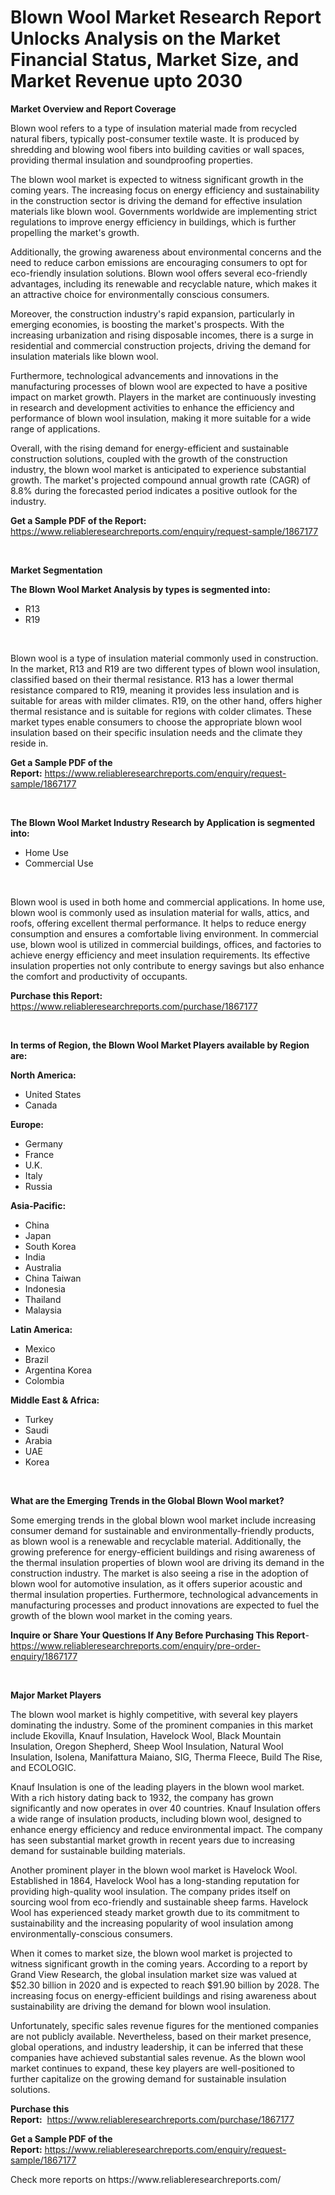 <p><h1>Blown Wool Market Research Report Unlocks Analysis on the Market Financial Status, Market Size, and Market Revenue upto 2030</h1></p><p><strong>Market Overview and Report Coverage</strong></p>
<p><p>Blown wool refers to a type of insulation material made from recycled natural fibers, typically post-consumer textile waste. It is produced by shredding and blowing wool fibers into building cavities or wall spaces, providing thermal insulation and soundproofing properties.</p><p>The blown wool market is expected to witness significant growth in the coming years. The increasing focus on energy efficiency and sustainability in the construction sector is driving the demand for effective insulation materials like blown wool. Governments worldwide are implementing strict regulations to improve energy efficiency in buildings, which is further propelling the market's growth.</p><p>Additionally, the growing awareness about environmental concerns and the need to reduce carbon emissions are encouraging consumers to opt for eco-friendly insulation solutions. Blown wool offers several eco-friendly advantages, including its renewable and recyclable nature, which makes it an attractive choice for environmentally conscious consumers.</p><p>Moreover, the construction industry's rapid expansion, particularly in emerging economies, is boosting the market's prospects. With the increasing urbanization and rising disposable incomes, there is a surge in residential and commercial construction projects, driving the demand for insulation materials like blown wool.</p><p>Furthermore, technological advancements and innovations in the manufacturing processes of blown wool are expected to have a positive impact on market growth. Players in the market are continuously investing in research and development activities to enhance the efficiency and performance of blown wool insulation, making it more suitable for a wide range of applications.</p><p>Overall, with the rising demand for energy-efficient and sustainable construction solutions, coupled with the growth of the construction industry, the blown wool market is anticipated to experience substantial growth. The market's projected compound annual growth rate (CAGR) of 8.8% during the forecasted period indicates a positive outlook for the industry.</p></p>
<p><strong>Get a Sample PDF of the Report:</strong> <a href="https://www.reliableresearchreports.com/enquiry/request-sample/1867177">https://www.reliableresearchreports.com/enquiry/request-sample/1867177</a></p>
<p>&nbsp;</p>
<p><strong>Market Segmentation</strong></p>
<p><strong>The Blown Wool Market Analysis by types is segmented into:</strong></p>
<p><ul><li>R13</li><li>R19</li></ul></p>
<p>&nbsp;</p>
<p><p>Blown wool is a type of insulation material commonly used in construction. In the market, R13 and R19 are two different types of blown wool insulation, classified based on their thermal resistance. R13 has a lower thermal resistance compared to R19, meaning it provides less insulation and is suitable for areas with milder climates. R19, on the other hand, offers higher thermal resistance and is suitable for regions with colder climates. These market types enable consumers to choose the appropriate blown wool insulation based on their specific insulation needs and the climate they reside in.</p></p>
<p><strong>Get a Sample PDF of the Report:</strong>&nbsp;<a href="https://www.reliableresearchreports.com/enquiry/request-sample/1867177">https://www.reliableresearchreports.com/enquiry/request-sample/1867177</a></p>
<p>&nbsp;</p>
<p><strong>The Blown Wool Market Industry Research by Application is segmented into:</strong></p>
<p><ul><li>Home Use</li><li>Commercial Use</li></ul></p>
<p>&nbsp;</p>
<p><p>Blown wool is used in both home and commercial applications. In home use, blown wool is commonly used as insulation material for walls, attics, and roofs, offering excellent thermal performance. It helps to reduce energy consumption and ensures a comfortable living environment. In commercial use, blown wool is utilized in commercial buildings, offices, and factories to achieve energy efficiency and meet insulation requirements. Its effective insulation properties not only contribute to energy savings but also enhance the comfort and productivity of occupants.</p></p>
<p><strong>Purchase this Report:</strong>&nbsp; <a href="https://www.reliableresearchreports.com/purchase/1867177">https://www.reliableresearchreports.com/purchase/1867177</a></p>
<p>&nbsp;</p>
<p><strong>In terms of Region, the Blown Wool Market Players available by Region are:</strong></p>
<p>
    <p> <strong> North America: </strong>
        <ul>
            <li>United States</li>
            <li>Canada</li>
        </ul>
        </p> 
    <p> <strong> Europe: </strong>
        <ul>
            <li>Germany</li>
            <li>France</li>
            <li>U.K.</li>
            <li>Italy</li>
            <li>Russia</li>
        </ul>
        </p> 
    <p> <strong> Asia-Pacific: </strong>
        <ul>
            <li>China</li>
            <li>Japan</li>
            <li>South Korea</li>
            <li>India</li>
            <li>Australia</li>
            <li>China Taiwan</li>
            <li>Indonesia</li>
            <li>Thailand</li>
            <li>Malaysia</li>
        </ul>
        </p> 
    <p> <strong> Latin America: </strong>
        <ul>
            <li>Mexico</li>
            <li>Brazil</li>
            <li>Argentina Korea</li>
            <li>Colombia</li>
        </ul>
        </p> 
    <p> <strong> Middle East & Africa: </strong>
        <ul>
            <li>Turkey</li>
            <li>Saudi</li>
            <li>Arabia</li>
            <li>UAE</li>
            <li>Korea</li>
        </ul>
    </p>
    </p>
<p>&nbsp;</p>
<p><strong>What are the Emerging Trends in the Global Blown Wool market?</strong></p>
<p><p>Some emerging trends in the global blown wool market include increasing consumer demand for sustainable and environmentally-friendly products, as blown wool is a renewable and recyclable material. Additionally, the growing preference for energy-efficient buildings and rising awareness of the thermal insulation properties of blown wool are driving its demand in the construction industry. The market is also seeing a rise in the adoption of blown wool for automotive insulation, as it offers superior acoustic and thermal insulation properties. Furthermore, technological advancements in manufacturing processes and product innovations are expected to fuel the growth of the blown wool market in the coming years.</p></p>
<p><strong>Inquire or Share Your Questions If Any Before Purchasing This Report</strong>- <a href="https://www.reliableresearchreports.com/enquiry/pre-order-enquiry/1867177">https://www.reliableresearchreports.com/enquiry/pre-order-enquiry/1867177</a></p>
<p>&nbsp;</p>
<p><strong>Major Market Players</strong></p>
<p><p>The blown wool market is highly competitive, with several key players dominating the industry. Some of the prominent companies in this market include Ekovilla, Knauf Insulation, Havelock Wool, Black Mountain Insulation, Oregon Shepherd, Sheep Wool Insulation, Natural Wool Insulation, Isolena, Manifattura Maiano, SIG, Therma Fleece, Build The Rise, and ECOLOGIC. </p><p>Knauf Insulation is one of the leading players in the blown wool market. With a rich history dating back to 1932, the company has grown significantly and now operates in over 40 countries. Knauf Insulation offers a wide range of insulation products, including blown wool, designed to enhance energy efficiency and reduce environmental impact. The company has seen substantial market growth in recent years due to increasing demand for sustainable building materials. </p><p>Another prominent player in the blown wool market is Havelock Wool. Established in 1864, Havelock Wool has a long-standing reputation for providing high-quality wool insulation. The company prides itself on sourcing wool from eco-friendly and sustainable sheep farms. Havelock Wool has experienced steady market growth due to its commitment to sustainability and the increasing popularity of wool insulation among environmentally-conscious consumers. </p><p>When it comes to market size, the blown wool market is projected to witness significant growth in the coming years. According to a report by Grand View Research, the global insulation market size was valued at $52.30 billion in 2020 and is expected to reach $91.90 billion by 2028. The increasing focus on energy-efficient buildings and rising awareness about sustainability are driving the demand for blown wool insulation.</p><p>Unfortunately, specific sales revenue figures for the mentioned companies are not publicly available. Nevertheless, based on their market presence, global operations, and industry leadership, it can be inferred that these companies have achieved substantial sales revenue. As the blown wool market continues to expand, these key players are well-positioned to further capitalize on the growing demand for sustainable insulation solutions.</p></p>
<p><strong>Purchase this Report:</strong>&nbsp;&nbsp;<a href="https://www.reliableresearchreports.com/purchase/1867177">https://www.reliableresearchreports.com/purchase/1867177</a></p>
<p></p>
<p><strong>Get a Sample PDF of the Report:</strong>&nbsp;<a href="https://www.reliableresearchreports.com/enquiry/request-sample/1867177">https://www.reliableresearchreports.com/enquiry/request-sample/1867177</a></p>
<p>Check more reports on https://www.reliableresearchreports.com/</p>